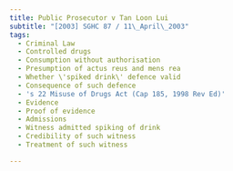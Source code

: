 ```yaml
---
title: Public Prosecutor v Tan Loon Lui
subtitle: "[2003] SGHC 87 / 11\_April\_2003"
tags:
  - Criminal Law
  - Controlled drugs
  - Consumption without authorisation
  - Presumption of actus reus and mens rea
  - Whether \'spiked drink\' defence valid
  - Consequence of such defence
  - 's 22 Misuse of Drugs Act (Cap 185, 1998 Rev Ed)'
  - Evidence
  - Proof of evidence
  - Admissions
  - Witness admitted spiking of drink
  - Credibility of such witness
  - Treatment of such witness

---
```


